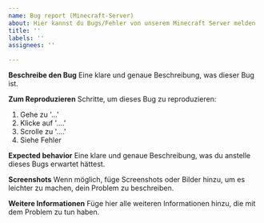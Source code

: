 ```yaml
---
name: Bug report (Minecraft-Server)
about: Hier kannst du Bugs/Fehler von unserem Minecraft Server melden
title: ''
labels: ''
assignees: ''

---
```


**Beschreibe den Bug**
Eine klare und genaue Beschreibung, was dieser Bug ist.

**Zum Reproduzieren**
Schritte, um dieses Bug zu reproduzieren:
1. Gehe zu '...'
2. Klicke auf '....'
3. Scrolle zu '....'
4. Siehe Fehler

**Expected behavior**
Eine klare und genaue Beschreibung, was du anstelle dieses Bugs erwartet hättest.

**Screenshots**
Wenn möglich, füge Screenshots oder Bilder hinzu, um es leichter zu machen, dein Problem zu beschreiben.

**Weitere Informationen**
Füge hier alle weiteren Informationen hinzu, die mit dem Problem zu tun haben.
